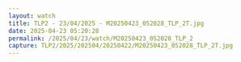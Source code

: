 ```yaml
---
layout: watch
title: TLP2 - 23/04/2025 - M20250423_052028_TLP_2T.jpg
date: 2025-04-23 05:20:28
permalink: /2025/04/23/watch/M20250423_052028_TLP_2
capture: TLP2/2025/202504/20250422/M20250423_052028_TLP_2T.jpg
---
```

